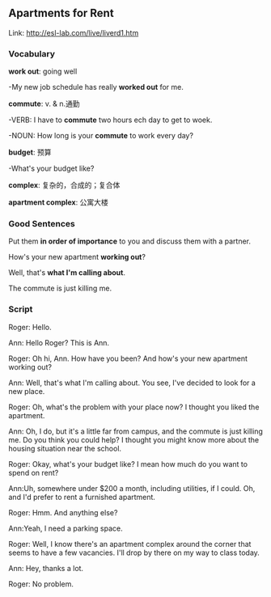 ## Apartments for Rent

Link: http://esl-lab.com/live/liverd1.htm

### Vocabulary

**work out**: going well

-My new job schedule has really **worked out** for me.

**commute**: v. & n.通勤

-VERB: I have to **commute** two hours ech day to get to woek.

-NOUN: How long is your **commute** to work every day?

**budget**: 预算

-What's your budget like?

**complex**: 复杂的，合成的；复合体

**apartment complex**: 公寓大楼


### Good Sentences

Put them **in order of importance** to you and discuss them with a partner.

How's your new apartment **working out**?

Well, that's **what I'm calling about**.

The commute is just killing me. 


### Script

Roger: Hello.

Ann: Hello Roger? This is Ann.

Roger: Oh hi, Ann. How have you been? And how's your new apartment working out?

Ann: Well, that's what I'm calling about. You see, I've decided to look for a new place.

Roger: Oh, what's the problem with your place now? I thought you liked the apartment.

Ann: Oh, I do, but it's a little far from campus, and the commute is just killing me. Do you think you could help? I thought you might know more about the housing situation near the school.

Roger: Okay, what's your budget like? I mean how much do you want to spend on rent?

Ann:Uh, somewhere under $200 a month, including utilities, if I could. Oh, and I'd prefer to rent a furnished apartment.

Roger: Hmm. And anything else?

Ann:Yeah, I need a parking space.

Roger: Well, I know there's an apartment complex around the corner that seems to have a few vacancies. I'll drop by there on my way to class today.

Ann: Hey, thanks a lot.

Roger: No problem.